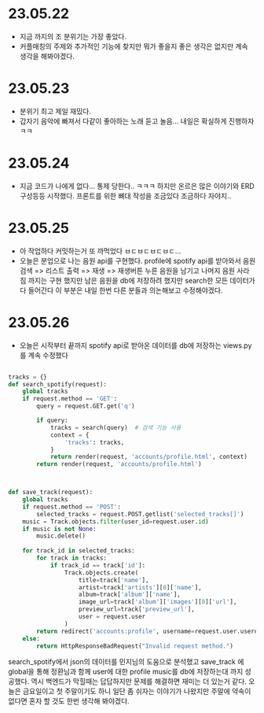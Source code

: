 # 23.05.22
* 지금 까지의 조 분위기는 가장 좋았다.
* 커플매칭의 주제와 추가적인 기능에 찾지만 뭐가 좋을지 좋은 생각은 없지만 계속 생각을 해봐야겠다.

# 23.05.23
* 분위기 최고 제일 재밌다.
* 갑자기 음악에 빠져서 다같이 좋아하는 노래 듣고 놀음... 내일은 확실하게 진행하자 ㅋㅋ

# 23.05.24
* 지금 코드가 나에게 없다... 통제 당한다.. ㅋㅋㅋ 하지만 온르은 많은 이야기와 ERD구성등등 시작했다. 프론트를 위한 뼈대 작성을 조금있다 조금하다 자야지..

# 23.05.25
* 아 작업하다 커밋하는거 또 까먹었다 ㅂㄷㅂㄷㅂㄷㅂㄷ...
* 오늘은 분업으로 나는 음원 api를 구현했다.
profile에 spotify api를 받아와서 음원 검색 => 리스트 출력 => 재생 => 재생버튼 누른 음원을 남기고 나머지 음원 사라짐 까지는 구현 했지만
남은 음원을 db에 저장하려 했지만 search한 모든 데이터가 다 들어간다 이 부분은 내일 한번 다른 분들과 의논해보고 수정해야겠다.

# 23.05.26
* 오늘은 시작부터 끝까지 spotify api로 받아온 데이터를 db에 저장하는 views.py를 계속 수정했다

```python

tracks = {}
def search_spotify(request):
    global tracks
    if request.method == 'GET':
        query = request.GET.get('q')

        if query:
            tracks = search(query)  # 검색 기능 사용
            context = {
                'tracks': tracks,
            }
            return render(request, 'accounts/profile.html', context)
        return render(request, 'accounts/profile.html')



def save_track(request):
    global tracks
    if request.method == 'POST':
        selected_tracks = request.POST.getlist('selected_tracks[]')
    music = Track.objects.filter(user_id=request.user.id)
    if music is not None:
        music.delete()
    
    for track_id in selected_tracks:
        for track in tracks:
            if track_id == track['id']:
                Track.objects.create(
                    title=track['name'],
                    artist=track['artists'][0]['name'],
                    album=track['album']['name'],
                    image_url=track['album']['images'][0]['url'],
                    preview_url=track['preview_url'],
                    user = request.user
                )
        return redirect('accounts:profile', username=request.user.username)
    else:
        return HttpResponseBadRequest("Invalid request method.")
```

search_spotify에서 json의 데이터를 민지님의 도움으로 분석했고 save_track 에 global을 통해 정환님과 함께 user에 대한 profile music를 db에 저장하는대 까지 성공했다. 역시 백엔드가 막힐때는 답답하지만 문제를 해결하면 재미는 더 있는거 같다. 오늘은 금요일이고 첫 주말이기도 하니 일단 좀 쉬자는 이야기가 나왔지만 주말에 약속이 없다면 혼자 할 것도 한번 생각해 봐야겠다.